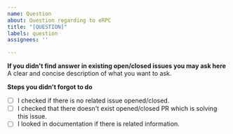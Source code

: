 ```yaml
---
name: Question
about: Question regarding to eRPC
title: "[QUESTION]"
labels: question
assignees: ''

---
```


**If you didn't find answer in existing open/closed issues you may ask here**
A clear and concise description of what you want to ask.

**Steps you didn't forgot to do**

- [ ] I checked if there is no related issue opened/closed.
- [ ] I checked that there doesn't exist opened/closed PR which is solving this issue.
- [ ] I looked in documentation if there is related information.

